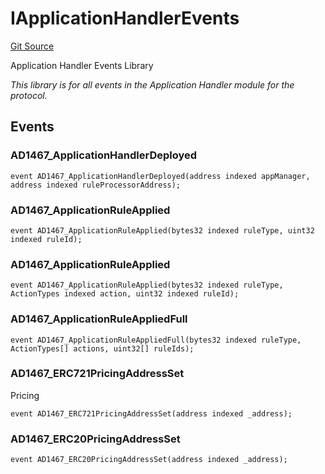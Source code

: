 # IApplicationHandlerEvents
[Git Source](https://github.com/thrackle-io/rules-engine/blob/3a9da30daa774fa67b31c000e53f0c753deac1be/src/common/IEvents.sol)

Application Handler Events Library

*This library is for all events in the Application Handler module for the protocol.*


## Events
### AD1467_ApplicationHandlerDeployed

```solidity
event AD1467_ApplicationHandlerDeployed(address indexed appManager, address indexed ruleProcessorAddress);
```

### AD1467_ApplicationRuleApplied

```solidity
event AD1467_ApplicationRuleApplied(bytes32 indexed ruleType, uint32 indexed ruleId);
```

### AD1467_ApplicationRuleApplied

```solidity
event AD1467_ApplicationRuleApplied(bytes32 indexed ruleType, ActionTypes indexed action, uint32 indexed ruleId);
```

### AD1467_ApplicationRuleAppliedFull

```solidity
event AD1467_ApplicationRuleAppliedFull(bytes32 indexed ruleType, ActionTypes[] actions, uint32[] ruleIds);
```

### AD1467_ERC721PricingAddressSet
Pricing


```solidity
event AD1467_ERC721PricingAddressSet(address indexed _address);
```

### AD1467_ERC20PricingAddressSet

```solidity
event AD1467_ERC20PricingAddressSet(address indexed _address);
```


